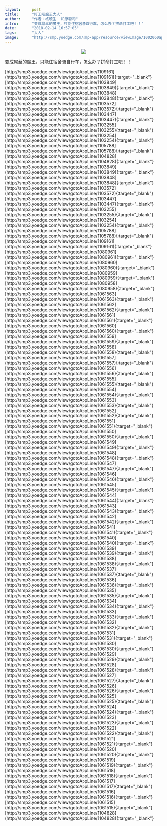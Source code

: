 ```yaml
---
layout:     post
title:      "打工吧魔王大人"
author:     "作者：柊暁生  和原聪司"
intro:      "变成屌丝的魔王，只能住宿舍骑自行车，怎么办？拼命打工吧！！"
date:       "2018-02-14 16:57:05"
tags:       "大人"
image:      "http://smp.yoedge.com/smp-app/resource/viewImage/1002060appline.png"
---
```

<div style="text-align: center">
<p><img src="http://smp.yoedge.com/smp-app/resource/viewImage/1002060appline.png"/></p>
</div>
<p class="post-meta">
<span>变成屌丝的魔王，只能住宿舍骑自行车，怎么办？拼命打工吧！！</span>
</p>
[http://smp3.yoedge.com/view/gotoAppLine/1109161](http://smp3.yoedge.com/view/gotoAppLine/1109161){:target="_blank"}
[http://smp3.yoedge.com/view/gotoAppLine/1103849](http://smp3.yoedge.com/view/gotoAppLine/1103849){:target="_blank"}
[http://smp3.yoedge.com/view/gotoAppLine/1103848](http://smp3.yoedge.com/view/gotoAppLine/1103848){:target="_blank"}
[http://smp3.yoedge.com/view/gotoAppLine/1103572](http://smp3.yoedge.com/view/gotoAppLine/1103572){:target="_blank"}
[http://smp3.yoedge.com/view/gotoAppLine/1103447](http://smp3.yoedge.com/view/gotoAppLine/1103447){:target="_blank"}
[http://smp3.yoedge.com/view/gotoAppLine/1103255](http://smp3.yoedge.com/view/gotoAppLine/1103255){:target="_blank"}
[http://smp3.yoedge.com/view/gotoAppLine/1103254](http://smp3.yoedge.com/view/gotoAppLine/1103254){:target="_blank"}
[http://smp3.yoedge.com/view/gotoAppLine/1105788](http://smp3.yoedge.com/view/gotoAppLine/1105788){:target="_blank"}
[http://smp3.yoedge.com/view/gotoAppLine/1104828](http://smp3.yoedge.com/view/gotoAppLine/1104828){:target="_blank"}
[http://smp3.yoedge.com/view/gotoAppLine/1103849](http://smp3.yoedge.com/view/gotoAppLine/1103849){:target="_blank"}
[http://smp3.yoedge.com/view/gotoAppLine/1103848](http://smp3.yoedge.com/view/gotoAppLine/1103848){:target="_blank"}
[http://smp3.yoedge.com/view/gotoAppLine/1103572](http://smp3.yoedge.com/view/gotoAppLine/1103572){:target="_blank"}
[http://smp3.yoedge.com/view/gotoAppLine/1103447](http://smp3.yoedge.com/view/gotoAppLine/1103447){:target="_blank"}
[http://smp3.yoedge.com/view/gotoAppLine/1103255](http://smp3.yoedge.com/view/gotoAppLine/1103255){:target="_blank"}
[http://smp3.yoedge.com/view/gotoAppLine/1103254](http://smp3.yoedge.com/view/gotoAppLine/1103254){:target="_blank"}
[http://smp3.yoedge.com/view/gotoAppLine/1105788](http://smp3.yoedge.com/view/gotoAppLine/1105788){:target="_blank"}
[http://smp3.yoedge.com/view/gotoAppLine/1109161](http://smp3.yoedge.com/view/gotoAppLine/1109161){:target="_blank"}
[http://smp3.yoedge.com/view/gotoAppLine/1080961](http://smp3.yoedge.com/view/gotoAppLine/1080961){:target="_blank"}
[http://smp3.yoedge.com/view/gotoAppLine/1080960](http://smp3.yoedge.com/view/gotoAppLine/1080960){:target="_blank"}
[http://smp3.yoedge.com/view/gotoAppLine/1080959](http://smp3.yoedge.com/view/gotoAppLine/1080959){:target="_blank"}
[http://smp3.yoedge.com/view/gotoAppLine/1080958](http://smp3.yoedge.com/view/gotoAppLine/1080958){:target="_blank"}
[http://smp3.yoedge.com/view/gotoAppLine/1061563](http://smp3.yoedge.com/view/gotoAppLine/1061563){:target="_blank"}
[http://smp3.yoedge.com/view/gotoAppLine/1061562](http://smp3.yoedge.com/view/gotoAppLine/1061562){:target="_blank"}
[http://smp3.yoedge.com/view/gotoAppLine/1061561](http://smp3.yoedge.com/view/gotoAppLine/1061561){:target="_blank"}
[http://smp3.yoedge.com/view/gotoAppLine/1061560](http://smp3.yoedge.com/view/gotoAppLine/1061560){:target="_blank"}
[http://smp3.yoedge.com/view/gotoAppLine/1061559](http://smp3.yoedge.com/view/gotoAppLine/1061559){:target="_blank"}
[http://smp3.yoedge.com/view/gotoAppLine/1061558](http://smp3.yoedge.com/view/gotoAppLine/1061558){:target="_blank"}
[http://smp3.yoedge.com/view/gotoAppLine/1061557](http://smp3.yoedge.com/view/gotoAppLine/1061557){:target="_blank"}
[http://smp3.yoedge.com/view/gotoAppLine/1061556](http://smp3.yoedge.com/view/gotoAppLine/1061556){:target="_blank"}
[http://smp3.yoedge.com/view/gotoAppLine/1061555](http://smp3.yoedge.com/view/gotoAppLine/1061555){:target="_blank"}
[http://smp3.yoedge.com/view/gotoAppLine/1061554](http://smp3.yoedge.com/view/gotoAppLine/1061554){:target="_blank"}
[http://smp3.yoedge.com/view/gotoAppLine/1061553](http://smp3.yoedge.com/view/gotoAppLine/1061553){:target="_blank"}
[http://smp3.yoedge.com/view/gotoAppLine/1061552](http://smp3.yoedge.com/view/gotoAppLine/1061552){:target="_blank"}
[http://smp3.yoedge.com/view/gotoAppLine/1061551](http://smp3.yoedge.com/view/gotoAppLine/1061551){:target="_blank"}
[http://smp3.yoedge.com/view/gotoAppLine/1061550](http://smp3.yoedge.com/view/gotoAppLine/1061550){:target="_blank"}
[http://smp3.yoedge.com/view/gotoAppLine/1061549](http://smp3.yoedge.com/view/gotoAppLine/1061549){:target="_blank"}
[http://smp3.yoedge.com/view/gotoAppLine/1061548](http://smp3.yoedge.com/view/gotoAppLine/1061548){:target="_blank"}
[http://smp3.yoedge.com/view/gotoAppLine/1061547](http://smp3.yoedge.com/view/gotoAppLine/1061547){:target="_blank"}
[http://smp3.yoedge.com/view/gotoAppLine/1061546](http://smp3.yoedge.com/view/gotoAppLine/1061546){:target="_blank"}
[http://smp3.yoedge.com/view/gotoAppLine/1061545](http://smp3.yoedge.com/view/gotoAppLine/1061545){:target="_blank"}
[http://smp3.yoedge.com/view/gotoAppLine/1061544](http://smp3.yoedge.com/view/gotoAppLine/1061544){:target="_blank"}
[http://smp3.yoedge.com/view/gotoAppLine/1061543](http://smp3.yoedge.com/view/gotoAppLine/1061543){:target="_blank"}
[http://smp3.yoedge.com/view/gotoAppLine/1061542](http://smp3.yoedge.com/view/gotoAppLine/1061542){:target="_blank"}
[http://smp3.yoedge.com/view/gotoAppLine/1061541](http://smp3.yoedge.com/view/gotoAppLine/1061541){:target="_blank"}
[http://smp3.yoedge.com/view/gotoAppLine/1061540](http://smp3.yoedge.com/view/gotoAppLine/1061540){:target="_blank"}
[http://smp3.yoedge.com/view/gotoAppLine/1061539](http://smp3.yoedge.com/view/gotoAppLine/1061539){:target="_blank"}
[http://smp3.yoedge.com/view/gotoAppLine/1061538](http://smp3.yoedge.com/view/gotoAppLine/1061538){:target="_blank"}
[http://smp3.yoedge.com/view/gotoAppLine/1061537](http://smp3.yoedge.com/view/gotoAppLine/1061537){:target="_blank"}
[http://smp3.yoedge.com/view/gotoAppLine/1061536](http://smp3.yoedge.com/view/gotoAppLine/1061536){:target="_blank"}
[http://smp3.yoedge.com/view/gotoAppLine/1061535](http://smp3.yoedge.com/view/gotoAppLine/1061535){:target="_blank"}
[http://smp3.yoedge.com/view/gotoAppLine/1061534](http://smp3.yoedge.com/view/gotoAppLine/1061534){:target="_blank"}
[http://smp3.yoedge.com/view/gotoAppLine/1061533](http://smp3.yoedge.com/view/gotoAppLine/1061533){:target="_blank"}
[http://smp3.yoedge.com/view/gotoAppLine/1061532](http://smp3.yoedge.com/view/gotoAppLine/1061532){:target="_blank"}
[http://smp3.yoedge.com/view/gotoAppLine/1061531](http://smp3.yoedge.com/view/gotoAppLine/1061531){:target="_blank"}
[http://smp3.yoedge.com/view/gotoAppLine/1061530](http://smp3.yoedge.com/view/gotoAppLine/1061530){:target="_blank"}
[http://smp3.yoedge.com/view/gotoAppLine/1061529](http://smp3.yoedge.com/view/gotoAppLine/1061529){:target="_blank"}
[http://smp3.yoedge.com/view/gotoAppLine/1061528](http://smp3.yoedge.com/view/gotoAppLine/1061528){:target="_blank"}
[http://smp3.yoedge.com/view/gotoAppLine/1061527](http://smp3.yoedge.com/view/gotoAppLine/1061527){:target="_blank"}
[http://smp3.yoedge.com/view/gotoAppLine/1061526](http://smp3.yoedge.com/view/gotoAppLine/1061526){:target="_blank"}
[http://smp3.yoedge.com/view/gotoAppLine/1061525](http://smp3.yoedge.com/view/gotoAppLine/1061525){:target="_blank"}
[http://smp3.yoedge.com/view/gotoAppLine/1061524](http://smp3.yoedge.com/view/gotoAppLine/1061524){:target="_blank"}
[http://smp3.yoedge.com/view/gotoAppLine/1061523](http://smp3.yoedge.com/view/gotoAppLine/1061523){:target="_blank"}
[http://smp3.yoedge.com/view/gotoAppLine/1061522](http://smp3.yoedge.com/view/gotoAppLine/1061522){:target="_blank"}
[http://smp3.yoedge.com/view/gotoAppLine/1061521](http://smp3.yoedge.com/view/gotoAppLine/1061521){:target="_blank"}
[http://smp3.yoedge.com/view/gotoAppLine/1061520](http://smp3.yoedge.com/view/gotoAppLine/1061520){:target="_blank"}
[http://smp3.yoedge.com/view/gotoAppLine/1061519](http://smp3.yoedge.com/view/gotoAppLine/1061519){:target="_blank"}
[http://smp3.yoedge.com/view/gotoAppLine/1061518](http://smp3.yoedge.com/view/gotoAppLine/1061518){:target="_blank"}
[http://smp3.yoedge.com/view/gotoAppLine/1061517](http://smp3.yoedge.com/view/gotoAppLine/1061517){:target="_blank"}
[http://smp3.yoedge.com/view/gotoAppLine/1061516](http://smp3.yoedge.com/view/gotoAppLine/1061516){:target="_blank"}
[http://smp3.yoedge.com/view/gotoAppLine/1061515](http://smp3.yoedge.com/view/gotoAppLine/1061515){:target="_blank"}
[http://smp3.yoedge.com/view/gotoAppLine/1104828](http://smp3.yoedge.com/view/gotoAppLine/1104828){:target="_blank"}


